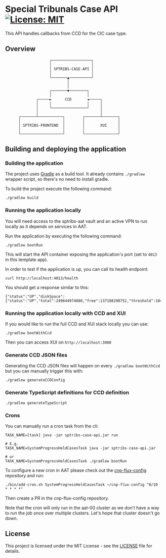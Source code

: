 # Special Tribunals Case API [![License: MIT](https://img.shields.io/badge/License-MIT-yellow.svg)](https://opensource.org/licenses/MIT)

This API handles callbacks from CCD for the CIC case type.

## Overview

                        ┌──────────────────┐
                        │                  │
                        │ SPTRIBS-CASE-API │
                        │                  │
                        └───────▲──────────┘
                                │
                                │
                        ┌───────▼────────┐
                        │                │
                  ┌─────►      CCD       ◄─────┐
                  │     │                │     │
                  │     └────────────────┘     │
                  │                            │
          ┌───────┴───────────┐        ┌───────┴───────┐
          │                   │        │               │
          │ SPTRIBS-FRONTEND  │        │       XUI     │
          │                   │        │               │
          └───────────────────┘        └───────────────┘

## Building and deploying the application

### Building the application

The project uses [Gradle](https://gradle.org) as a build tool. It already contains
`./gradlew` wrapper script, so there's no need to install gradle.

To build the project execute the following command:

    ./gradlew build

### Running the application locally

You will need access to the sptribs-aat vault and an active VPN to run locally as it depends on services in AAT.

Run the application by executing the following command:

    ./gradlew bootRun

This will start the API container exposing the application's port
(set to `4013` in this template app).

In order to test if the application is up, you can call its health endpoint:

    curl http://localhost:4013/health

You should get a response similar to this:

    {"status":"UP","diskSpace":{"status":"UP","total":249644974080,"free":137188298752,"threshold":10485760}}

### Running the application locally with CCD and XUI

If you would like to run the full CCD and XUI stack locally you can use:

    ./gradlew bootWithCcd

Then you can access XUI on `http://localhost:3000`

### Generate CCD JSON files

Generating the CCD JSON files will happen on every `./gradlew bootWithCcd` but you can manually trigger this with:

    ./gradlew generateCCDConfig

### Generate TypeScript definitions for CCD definition

    ./gradlew generateTypeScript

### Crons

You can manually run a cron task from the cli:

```
TASK_NAME=[task] java -jar sptribs-case-api.jar run

# E.g.
TASK_NAME=SystemProgressHeldCasesTask java -jar sptribs-case-api.jar

# or
TASK_NAME=SystemProgressHeldCasesTask ./gradlew bootRun
```

To configure a new cron in AAT please check out the [cnp-flux-config](https://github.com/hmcts/cnp-flux-config/) repository and run:

```
./bin/add-cron.sh SystemProgressHeldCasesTask ~/cnp-flux-config "0/10 * * * *"
```

Then create a PR in the cnp-flux-config repository.

Note that the cron will only run in the aat-00 cluster as we don't have a way to run the job once over multiple clusters. Let's hope that cluster doesn't go down.

## License

This project is licensed under the MIT License - see the [LICENSE](LICENSE) file for details.

